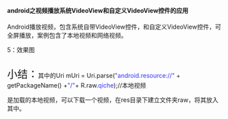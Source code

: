 #### android之视频播放系统VideoView和自定义VideoView控件的应用
<div id="article_content" class="article_content">

<p><span style="font-size:14px">Android播放视频，包含系统自带VideoView控件，和自定义VideoView控件，可全屏播放，案例包含了本地视频和网络视频。</span></p>
<p>5：效果图</p>
<p style="text-align:center"><img src="http://img.blog.csdn.net/20160720105121847?watermark/2/text/aHR0cDovL2Jsb2cuY3Nkbi5uZXQv/font/5a6L5L2T/fontsize/400/fill/I0JBQkFCMA==/dissolve/70/gravity/Center" alt=""><br>
</p>
<p><span style="font-size:24px">小结：</span><span style="font-size:14px">其中的</span><span style="font-size:14px">Uri mUri = Uri.parse(<span style="color:#3333ff">&quot;android.resource://&quot;</span> &#43; getPackageName() &#43;<span style="color:#3333ff">&quot;/&quot;</span>&#43; R.raw.<span style="color:#3333ff">qiche</span>);<span style="white-space:pre"></span>//本地视频</span></p>
<p><span style="font-size:14px"><span style="white-space:pre"></span>是加载的本地视频，可以下载一个视频，在res目录下建立文件夹raw，将其放入其中。</span></p>

   

   
</div>

